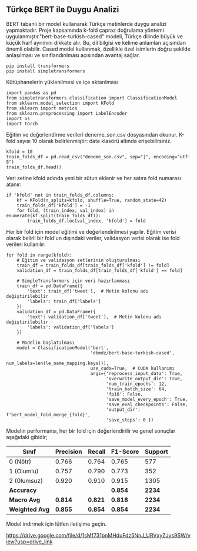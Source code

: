 ## Türkçe BERT ile Duygu Analizi

BERT tabanlı bir model kullanarak Türkçe metinlerde duygu analizi yapmaktadır. Proje kapsamında k-fold çapraz doğrulama yöntemi uygulanmıştır."bert-base-turkish-cased" modeli, Türkçe dilinde büyük ve küçük harf ayrımını dikkate alır. Bu, dil bilgisi ve kelime anlamları açısından önemli olabilir. Cased model kullanmak, özellikle özel isimlerin doğru şekilde anlaşılması ve sınıflandırılması açısından avantaj sağlar.

```
pip install transformers
pip install simpletransformers
```

Kütüphanelerin yüklenilmesi ve içe aktarılması

```
import pandas as pd
from simpletransformers.classification import ClassificationModel
from sklearn.model_selection import KFold
from sklearn import metrics
from sklearn.preprocessing import LabelEncoder
import os
import torch
```

Eğitim ve değerlendirme verileri deneme_son.csv dosyasından okunur. K-fold sayısı 10 olarak belirlenmiştir: data klasörü altında erişebilirsiniz.

```
kfold = 10
train_folds_df = pd.read_csv("deneme_son.csv", sep="|", encoding="utf-8")
train_folds_df.head()
```
Veri setine kfold adında yeni bir sütun eklenir ve her satıra fold numarası atanır:

```
if 'kfold' not in train_folds_df.columns:
    kf = KFold(n_splits=kfold, shuffle=True, random_state=42)
    train_folds_df['kfold'] = -1
    for fold, (train_index, val_index) in enumerate(kf.split(train_folds_df)):
        train_folds_df.loc[val_index, 'kfold'] = fold
```

Her bir fold için model eğitimi ve değerlendirilmesi yapılır. Eğitim verisi olarak belirli bir fold'un dışındaki veriler, validasyon verisi olarak ise fold verileri kullanılır:

```
for fold in range(kfold):
    # Eğitim ve validasyon setlerinin oluşturulması
    train_df = train_folds_df[train_folds_df['kfold'] != fold]
    validation_df = train_folds_df[train_folds_df['kfold'] == fold]

    # SimpleTransformers için veri hazırlanması
    train_df = pd.DataFrame({
        'text': train_df['tweet'],  # Metin kolonu adı değiştirilebilir
        'labels': train_df['labels']
    })
    validation_df = pd.DataFrame({
        'text': validation_df['tweet'],  # Metin kolonu adı değiştirilebilir
        'labels': validation_df['labels']
    })

    # Modelin başlatılması
    model = ClassificationModel('bert',
                                'dbmdz/bert-base-turkish-cased',
                                num_labels=len(le_name_mapping.keys()),
                                use_cuda=True,  # CUDA kullanımı
                                args={'reprocess_input_data': True,
                                      'overwrite_output_dir': True,
                                      'num_train_epochs': 12,
                                      'train_batch_size': 64,
                                      'fp16': False,
                                      'save_model_every_epoch': True,
                                      'save_eval_checkpoints': False,
                                      'output_dir': f'bert_model_fold_merge_{fold}',
                                      'save_steps': 0 })
```

Modelin performansı, her bir fold için değerlendirilir ve genel sonuçlar aşağıdaki gibidir;

| Sınıf        | Precision | Recall | F1-Score | Support |
|--------------|-----------|--------|----------|---------|
| 0  (Nötr)          | 0.766     | 0.764  | 0.765    | 577     |
| 1  (Olumlu)          | 0.757     | 0.790  | 0.773    | 352     |
| 2  (0lumsuz)          | 0.920     | 0.910  | 0.915    | 1305    |
| **Accuracy** | |        |        **0.854**   | **2234**|
| **Macro Avg**| **0.814** | **0.821** | **0.818** | **2234** |
| **Weighted Avg** | **0.855** | **0.854** | **0.854** | **2234** |

Model indirmek için lütfen iletişime geçin.

https://drive.google.com/file/d/1sMf731pnMHduFdz5NnJ_URVxyZJys9SW/view?usp=drive_link
